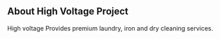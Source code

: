 ## About High Voltage Project

High voltage Provides premium laundry, iron and dry cleaning services.
